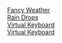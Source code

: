 <a href="https://krilian88.github.io/work-examples/Fancy%20Weather/index" target="_blank">Fancy Weather</a><br>
<a href="https://krilian88.github.io/work-examples/Rain%20Drops/index" target="_blank">Rain Drops</a><br>
<a href="https://krilian88.github.io/work-examples/Virtual%20Keyboard/index" target="_blank">Virtual Keyboard</a><br>
<a href="https://krilian88.github.io/work-examples/Portfolio/index" target="_blank">Virtual Keyboard</a><br>
